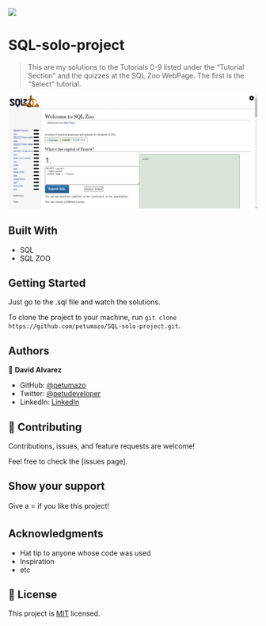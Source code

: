 ![](https://img.shields.io/badge/Microverse-blueviolet)

# SQL-solo-project

> This are my solutions to the Tutorials 0-9 listed under the “Tutorial Section” and the quizzes at the SQL Zoo WebPage. The first is the “Select” tutorial.

![screenshot](/SQLZOOscreenshot.png)

## Built With

- SQL
- SQL ZOO

## Getting Started

Just go to the .sql file and watch the solutions.

To clone the project to your machine, run `git clone https://github.com/petumazo/SQL-solo-project.git`.


## Authors

👤 **David Alvarez**

- GitHub: [@petumazo](https://github.com/petumazo)
- Twitter: [@petudeveloper](https://twitter.com/petudeveloper)
- LinkedIn: [LinkedIn](https://www.linkedin.com/in/david-alvarez-mazzo-777712143/)

## 🤝 Contributing

Contributions, issues, and feature requests are welcome!

Feel free to check the [issues page].

## Show your support

Give a ⭐️ if you like this project!

## Acknowledgments

- Hat tip to anyone whose code was used
- Inspiration
- etc

## 📝 License

This project is [MIT](./MIT.md) licensed.
